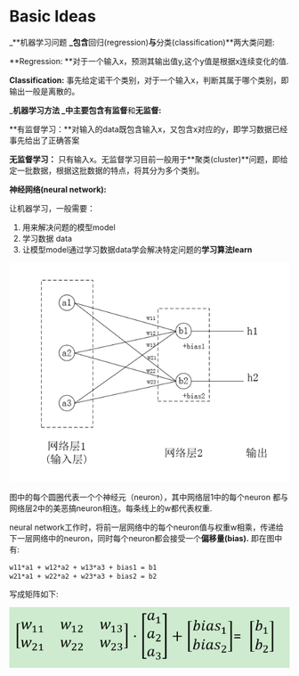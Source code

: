 # Basic Ideas

_**机器学习问题 **_包含**回归\(regression\)**与**分类\(classification\)**两大类问题:

**Regression: **对于一个输入x，预测其输出值y,这个y值是根据x连续变化的值.

**Classification:** 事先给定诺干个类别，对于一个输入x，判断其属于哪个类别，即输出一般是离散的。

_**机器学习方法 **_中主要包含**有监督**和**无监督:**

**有监督学习：**对输入的data既包含输入x，又包含x对应的y，即学习数据已经事先给出了正确答案

**无监督学习：** 只有输入x。无监督学习目前一般用于**聚类\(cluster\)**问题，即给定一批数据，根据这批数据的特点，将其分为多个类别。

**神经网络\(neural network\):**

让机器学习，一般需要：

1. 用来解决问题的模型model
2. 学习数据 data
3. 让模型model通过学习数据data学会解决特定问题的**学习算法learn**

![](/assets/import.png)

图中的每个圆圈代表一个个神经元（neuron），其中网络层1中的每个neuron 都与网络层2中的美恶搞neuron相连。每条线上的w都代表权重.

neural network工作时，将前一层网络中的每个neuron值与权重w相乘，传递给下一层网络中的neuron，同时每个neuron都会接受一个**偏移量\(bias\).** 即在图中有:

```
w11*a1 + w12*a2 + w13*a3 + bias1 = b1
w21*a1 + w22*a2 + w23*a3 + bias2 = b2
```

写成矩阵如下:

![](/assets/import.pnghttps:/dn-anything-about-doc.qbox.me/document-uid49570labid2864timestamp1493273775452.png)


